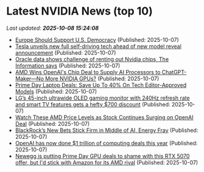 # Latest NVIDIA News (top 10)
_Last updated: **2025-10-08 15:24:08**_

- [Europe Should Support U.S. Democracy](http://foreignpolicy.com/2025/10/07/europe-america-trump-democracy-nato/) (Published: 2025-10-07)
- [Tesla unveils new full self-driving tech ahead of new model reveal announcement](https://economictimes.indiatimes.com/news/international/us/tesla-unveils-new-full-self-driving-tech-ahead-of-new-model-reveal-announcement/articleshow/124365920.cms) (Published: 2025-10-07)
- [Oracle data shows challenge of renting out Nvidia chips, The Information says](https://thefly.com/permalinks/entry.php/id4209155/ORCL;NVDA-Oracle-data-shows-challenge-of-renting-out-Nvidia-chips-The-Information-says) (Published: 2025-10-07)
- [AMD Wins OpenAI's Chip Deal to Supply AI Processors to ChatGPT-Maker—No More NVIDIA GPUs?](https://www.ibtimes.com/amd-wins-openais-chip-deal-supply-ai-processors-chatgpt-makerno-more-nvidia-gpus-3785955) (Published: 2025-10-07)
- [Prime Day Laptop Deals: Save Up To 40% On Tech Editor-Approved Models](https://www.forbes.com/sites/forbes-personal-shopper/2025/10/07/prime-day-laptop-deals/) (Published: 2025-10-07)
- [LG’s 45-inch ultrawide OLED gaming monitor with 240Hz refresh rate and smart TV features gets a hefty $700 discount](https://www.notebookcheck.net/LG-s-45-inch-ultrawide-OLED-gaming-monitor-with-240Hz-refresh-rate-and-smart-TV-features-gets-a-hefty-700-discount.1132701.0.html) (Published: 2025-10-07)
- [Watch These AMD Price Levels as Stock Continues Surging on OpenAI Deal](https://www.investopedia.com/watch-these-amd-price-levels-as-stock-continues-surging-after-openai-chip-deal-11825430) (Published: 2025-10-07)
- [BlackRock’s New Bets Stick Firm in Middle of AI, Energy Fray](https://financialpost.com/pmn/business-pmn/blackrocks-new-bets-stick-firm-in-middle-of-ai-energy-fray) (Published: 2025-10-07)
- [OpenAI has now done $1 trillion of computing deals this year](https://www.businessinsider.com/openai-computing-deals-1-trillion-nvda-amd-orcl-crwv-ai-2025-10) (Published: 2025-10-07)
- [Newegg is putting Prime Day GPU deals to shame with this RTX 5070 offer, but I'd stick with Amazon for its AMD rival](https://www.gamesradar.com/hardware/desktop-pc/newegg-is-putting-prime-day-gpu-deals-to-shame-with-this-rtx-5070-offer-but-id-stick-with-amazon-for-its-amd-rival/) (Published: 2025-10-07)
